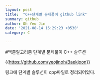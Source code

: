 ```yaml
---
layout: post
title:  "C++단계별 문제풀이 github link"
summary: github
author: Oh Yeo Jin
date: '2021-08-14 16:29:23 +0530'
category: C

---
```


#백준알고리즘 단계별 문제풀이 C++ 솔루션

{{https://github.com/yeojinoh/Baekjoon}}

링크에 단계별 솔루션이 cpp파일로 정리되어있다.